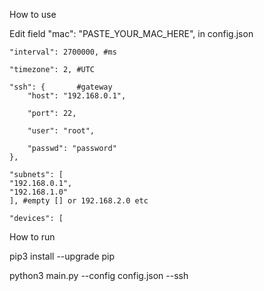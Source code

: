 How to use

Edit field "mac": "PASTE_YOUR_MAC_HERE", in config.json

    "interval": 2700000, #ms

    "timezone": 2, #UTC
    
    "ssh": {       #gateway
        "host": "192.168.0.1",
 
        "port": 22,
     
        "user": "root",
        
        "passwd": "password"
    },
    
    "subnets": [
    "192.168.0.1",
    "192.168.1.0"
    ], #empty [] or 192.168.2.0 etc
    
    "devices": [

How to run

pip3 install --upgrade pip

python3 main.py --config config.json --ssh
